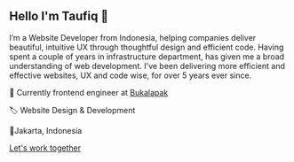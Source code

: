 ## Hello I'm Taufiq 👋

I’m a Website Developer from Indonesia, helping companies deliver beautiful, intuitive UX through thoughtful design and efficient code. Having spent a couple of years in infrastructure department, has given me a broad understanding of web development. I've been delivering more efficient and effective websites, UX and code wise, for over 5 years ever since.

🔭 Currently frontend engineer at [Bukalapak](htpps://bukalapak.com)

🏷 Website Design & Development

📍Jakarta, Indonesia

[Let's work together](https://taufiqelrahman.com)

<!--
**taufiqelrahman/taufiqelrahman** is a ✨ _special_ ✨ repository because its `README.md` (this file) appears on your GitHub profile.

Here are some ideas to get you started:

- 🔭 I’m currently working on ...
- 🌱 I’m currently learning ...
- 👯 I’m looking to collaborate on ...
- 🤔 I’m looking for help with ...
- 💬 Ask me about ...
- 📫 How to reach me: ...
- 😄 Pronouns: ...
- ⚡ Fun fact: ...
-->
